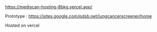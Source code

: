 https://mediscan-hosting-8bkg.vercel.app/

Prototype : https://sites.google.com/pdsb.net/lungcancerscreener/home

Hosted on vercel
